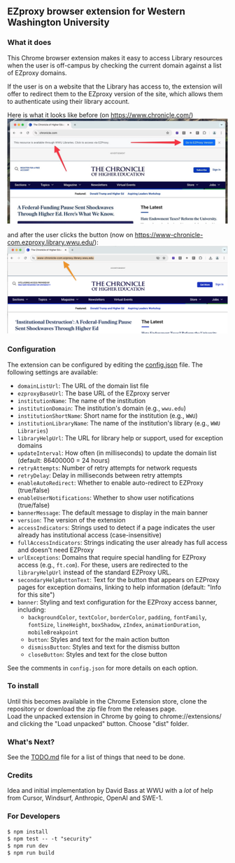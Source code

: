 ## EZproxy browser extension for Western Washington University

### What it does 
This Chrome browser extension makes it easy to access Library resources when the user is off-campus by checking the current domain against a list of EZproxy domains.

If the user is on a website that the Library has access to, the extension will offer to redirect them to the EZproxy version of the site, which allows them to authenticate using their library account.

Here is what it looks like before (on https://www.chronicle.com/)
![EZproxy Domain Checker Screenshot](images/chronicle-before.png)

and after the user clicks the button (now on https://www-chronicle-com.ezproxy.library.wwu.edu/):
![EZproxy Domain Checker Screenshot](images/chronicle-after.png)

### Configuration
The extension can be configured by editing the [config.json](config.json) file. The following settings are available:

- `domainListUrl`: The URL of the domain list file
- `ezproxyBaseUrl`: The base URL of the EZproxy server
- `institutionName`: The name of the institution
- `institutionDomain`: The institution's domain (e.g., `wwu.edu`)
- `institutionShortName`: Short name for the institution (e.g., `WWU`)
- `institutionLibraryName`: The name of the institution's library (e.g., `WWU Libraries`)
- `libraryHelpUrl`: The URL for library help or support, used for exception domains
- `updateInterval`: How often (in milliseconds) to update the domain list (default: 86400000 = 24 hours)
- `retryAttempts`: Number of retry attempts for network requests
- `retryDelay`: Delay in milliseconds between retry attempts
- `enableAutoRedirect`: Whether to enable auto-redirect to EZProxy (true/false)
- `enableUserNotifications`: Whether to show user notifications (true/false)
- `bannerMessage`: The default message to display in the main banner
- `version`: The version of the extension
- `accessIndicators`: Strings used to detect if a page indicates the user already has institutional access (case-insensitive)
- `fullAccessIndicators`: Strings indicating the user already has full access and doesn't need EZProxy
- `urlExceptions`: Domains that require special handling for EZProxy access (e.g., `ft.com`). For these, users are redirected to the `libraryHelpUrl` instead of the standard EZProxy URL.
- `secondaryHelpButtonText`: Text for the button that appears on EZProxy pages for exception domains, linking to help information (default: "Info for this site")
- `banner`: Styling and text configuration for the EZProxy access banner, including:
    - `backgroundColor`, `textColor`, `borderColor`, `padding`, `fontFamily`, `fontSize`, `lineHeight`, `boxShadow`, `zIndex`, `animationDuration`, `mobileBreakpoint`
    - `button`: Styles and text for the main action button
    - `dismissButton`: Styles and text for the dismiss button
    - `closeButton`: Styles and text for the close button

See the comments in `config.json` for more details on each option.

### To install
Until this becomes available in the Chrome Extension store, clone the repository or download the zip file from the releases page.  
Load the unpacked extension in Chrome by going to chrome://extensions/ and clicking the "Load unpacked" button.  Choose "dist" folder.

### What's Next?
See the [TODO.md](TODO.md) file for a list of things that need to be done.

### Credits
Idea and initial implementation by David Bass at WWU with a *lot* of help from Cursor, Windsurf, Anthropic, OpenAI and SWE-1.


### For Developers
```
$ npm install
$ npm test -- -t "security"
$ npm run dev 
$ npm run build 
```